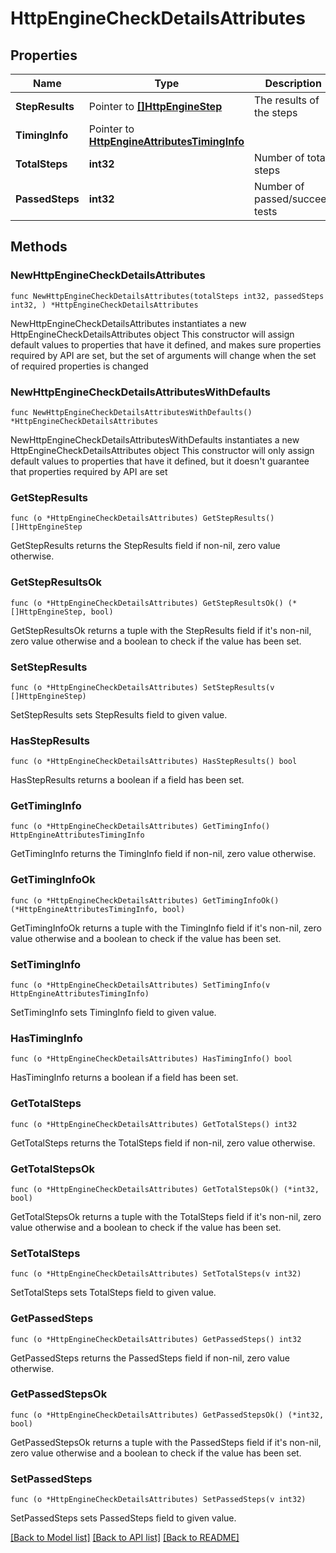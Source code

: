# HttpEngineCheckDetailsAttributes

## Properties

Name | Type | Description | Notes
------------ | ------------- | ------------- | -------------
**StepResults** | Pointer to [**[]HttpEngineStep**](HttpEngineStep.md) | The results of the steps  | [optional] 
**TimingInfo** | Pointer to [**HttpEngineAttributesTimingInfo**](HttpEngineAttributesTimingInfo.md) |  | [optional] 
**TotalSteps** | **int32** | Number of total steps | 
**PassedSteps** | **int32** | Number of passed/succeed tests | 

## Methods

### NewHttpEngineCheckDetailsAttributes

`func NewHttpEngineCheckDetailsAttributes(totalSteps int32, passedSteps int32, ) *HttpEngineCheckDetailsAttributes`

NewHttpEngineCheckDetailsAttributes instantiates a new HttpEngineCheckDetailsAttributes object
This constructor will assign default values to properties that have it defined,
and makes sure properties required by API are set, but the set of arguments
will change when the set of required properties is changed

### NewHttpEngineCheckDetailsAttributesWithDefaults

`func NewHttpEngineCheckDetailsAttributesWithDefaults() *HttpEngineCheckDetailsAttributes`

NewHttpEngineCheckDetailsAttributesWithDefaults instantiates a new HttpEngineCheckDetailsAttributes object
This constructor will only assign default values to properties that have it defined,
but it doesn't guarantee that properties required by API are set

### GetStepResults

`func (o *HttpEngineCheckDetailsAttributes) GetStepResults() []HttpEngineStep`

GetStepResults returns the StepResults field if non-nil, zero value otherwise.

### GetStepResultsOk

`func (o *HttpEngineCheckDetailsAttributes) GetStepResultsOk() (*[]HttpEngineStep, bool)`

GetStepResultsOk returns a tuple with the StepResults field if it's non-nil, zero value otherwise
and a boolean to check if the value has been set.

### SetStepResults

`func (o *HttpEngineCheckDetailsAttributes) SetStepResults(v []HttpEngineStep)`

SetStepResults sets StepResults field to given value.

### HasStepResults

`func (o *HttpEngineCheckDetailsAttributes) HasStepResults() bool`

HasStepResults returns a boolean if a field has been set.

### GetTimingInfo

`func (o *HttpEngineCheckDetailsAttributes) GetTimingInfo() HttpEngineAttributesTimingInfo`

GetTimingInfo returns the TimingInfo field if non-nil, zero value otherwise.

### GetTimingInfoOk

`func (o *HttpEngineCheckDetailsAttributes) GetTimingInfoOk() (*HttpEngineAttributesTimingInfo, bool)`

GetTimingInfoOk returns a tuple with the TimingInfo field if it's non-nil, zero value otherwise
and a boolean to check if the value has been set.

### SetTimingInfo

`func (o *HttpEngineCheckDetailsAttributes) SetTimingInfo(v HttpEngineAttributesTimingInfo)`

SetTimingInfo sets TimingInfo field to given value.

### HasTimingInfo

`func (o *HttpEngineCheckDetailsAttributes) HasTimingInfo() bool`

HasTimingInfo returns a boolean if a field has been set.

### GetTotalSteps

`func (o *HttpEngineCheckDetailsAttributes) GetTotalSteps() int32`

GetTotalSteps returns the TotalSteps field if non-nil, zero value otherwise.

### GetTotalStepsOk

`func (o *HttpEngineCheckDetailsAttributes) GetTotalStepsOk() (*int32, bool)`

GetTotalStepsOk returns a tuple with the TotalSteps field if it's non-nil, zero value otherwise
and a boolean to check if the value has been set.

### SetTotalSteps

`func (o *HttpEngineCheckDetailsAttributes) SetTotalSteps(v int32)`

SetTotalSteps sets TotalSteps field to given value.


### GetPassedSteps

`func (o *HttpEngineCheckDetailsAttributes) GetPassedSteps() int32`

GetPassedSteps returns the PassedSteps field if non-nil, zero value otherwise.

### GetPassedStepsOk

`func (o *HttpEngineCheckDetailsAttributes) GetPassedStepsOk() (*int32, bool)`

GetPassedStepsOk returns a tuple with the PassedSteps field if it's non-nil, zero value otherwise
and a boolean to check if the value has been set.

### SetPassedSteps

`func (o *HttpEngineCheckDetailsAttributes) SetPassedSteps(v int32)`

SetPassedSteps sets PassedSteps field to given value.



[[Back to Model list]](../README.md#documentation-for-models) [[Back to API list]](../README.md#documentation-for-api-endpoints) [[Back to README]](../README.md)


